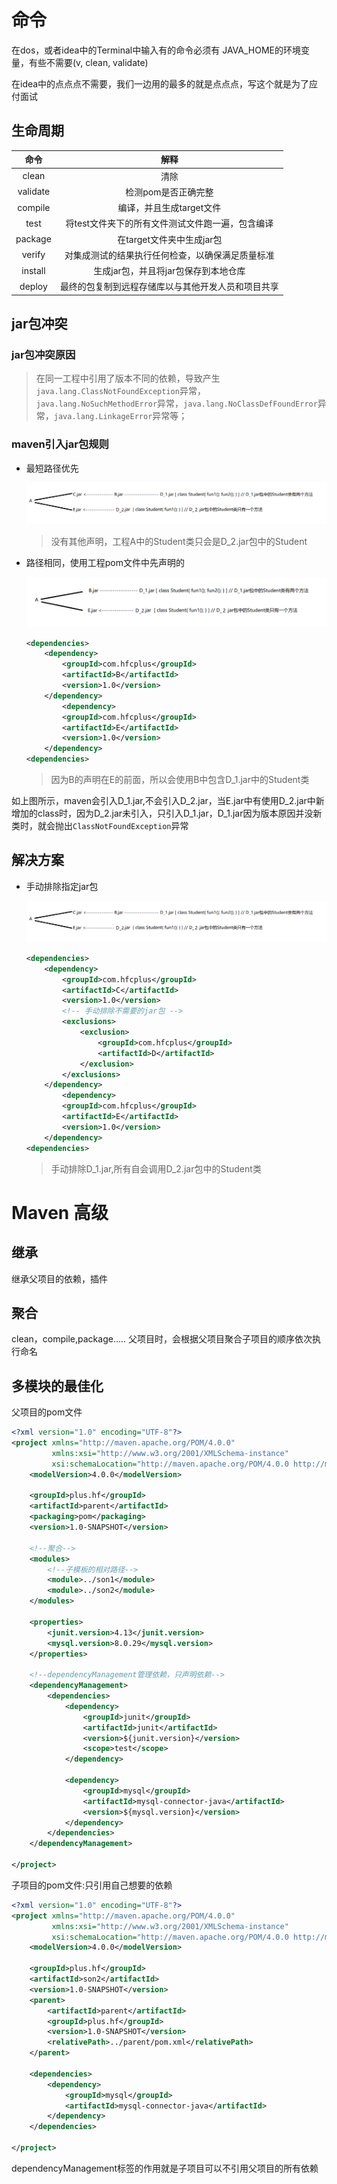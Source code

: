 # 命令

在dos，或者idea中的Terminal中输入有的命令必须有 JAVA_HOME的环境变量，有些不需要(v, clean, validate)

在idea中的点点点不需要，我们一边用的最多的就是点点点，写这个就是为了应付面试

## 生命周期

|   命令   |                        解释                        |
| :------: | :------------------------------------------------: |
|  clean   |                        清除                        |
| validate |                检测pom是否正确完整                 |
| compile  |              编译，并且生成target文件              |
|   test   |  将test文件夹下的所有文件测试文件跑一遍，包含编译  |
| package  |             在target文件夹中生成jar包              |
|  verify  |  对集成测试的结果执行任何检查，以确保满足质量标准  |
| install  |        生成jar包，并且将jar包保存到本地仓库        |
|  deploy  | 最终的包复制到远程存储库以与其他开发人员和项目共享 |

## jar包冲突

### jar包冲突原因

>在同一工程中引用了版本不同的依赖，导致产生`java.lang.ClassNotFoundException`异常，`java.lang.NoSuchMethodError`异常，`java.lang.NoClassDefFoundError`异常，`java.lang.LinkageError`异常等；

### maven引入jar包规则

* 最短路径优先

  ![image-20220310170124407](maven.assets/image-20220310170124407.png)

  > 没有其他声明，工程A中的Student类只会是D_2.jar包中的Student

* 路径相同，使用工程pom文件中先声明的

  ![image-20220310170347773](maven.assets/image-20220310170347773.png)

  ```xml
  <dependencies>
      <dependency>
          <groupId>com.hfcplus</groupId>
          <artifactId>B</artifactId>
          <version>1.0</version>
      </dependency>
          <dependency>
          <groupId>com.hfcplus</groupId>
          <artifactId>E</artifactId>
          <version>1.0</version>
      </dependency>
  <dependencies>
  ```

  >因为B的声明在E的前面，所以会使用B中包含D_1.jar中的Student类

如上图所示，maven会引入D_1.jar,不会引入D_2.jar，当E.jar中有使用D_2.jar中新增加的class时，因为D_2.jar未引入，只引入D_1.jar，D_1.jar因为版本原因并没新类时，就会抛出`ClassNotFoundException`异常

## 解决方案

* 手动排除指定jar包

  ![image-20220310170124407](maven.assets/image-20220310170124407.png)

  ```xml
  <dependencies>
      <dependency>
          <groupId>com.hfcplus</groupId>
          <artifactId>C</artifactId>
          <version>1.0</version>
          <!-- 手动排除不需要的jar包 -->
          <exclusions>
              <exclusion>
                  <groupId>com.hfcplus</groupId>
                  <artifactId>D</artifactId>
              </exclusion>
          </exclusions>
      </dependency>
          <dependency>
          <groupId>com.hfcplus</groupId>
          <artifactId>E</artifactId>
          <version>1.0</version>
      </dependency>
  <dependencies>
  ```

  >手动排除D_1.jar,所有自会调用D_2.jar包中的Student类

# Maven 高级

## 继承

继承父项目的依赖，插件



## 聚合

clean，compile,package..... 父项目时，会根据父项目聚合子项目的顺序依次执行命名

## 多模块的最佳化

父项目的pom文件

```xml
<?xml version="1.0" encoding="UTF-8"?>
<project xmlns="http://maven.apache.org/POM/4.0.0"
         xmlns:xsi="http://www.w3.org/2001/XMLSchema-instance"
         xsi:schemaLocation="http://maven.apache.org/POM/4.0.0 http://maven.apache.org/xsd/maven-4.0.0.xsd">
    <modelVersion>4.0.0</modelVersion>

    <groupId>plus.hf</groupId>
    <artifactId>parent</artifactId>
    <packaging>pom</packaging>
    <version>1.0-SNAPSHOT</version>

    <!--聚合-->
    <modules>
        <!--子模板的相对路径-->
        <module>../son1</module>
        <module>../son2</module>
    </modules>

    <properties>
        <junit.version>4.13</junit.version>
        <mysql.version>8.0.29</mysql.version>
    </properties>

    <!--dependencyManagement管理依赖，只声明依赖-->
    <dependencyManagement>
        <dependencies>
            <dependency>
                <groupId>junit</groupId>
                <artifactId>junit</artifactId>
                <version>${junit.version}</version>
                <scope>test</scope>
            </dependency>

            <dependency>
                <groupId>mysql</groupId>
                <artifactId>mysql-connector-java</artifactId>
                <version>${mysql.version}</version>
            </dependency>
        </dependencies>
    </dependencyManagement>

</project>
```

子项目的pom文件:只引用自己想要的依赖

```xml
<?xml version="1.0" encoding="UTF-8"?>
<project xmlns="http://maven.apache.org/POM/4.0.0"
         xmlns:xsi="http://www.w3.org/2001/XMLSchema-instance"
         xsi:schemaLocation="http://maven.apache.org/POM/4.0.0 http://maven.apache.org/xsd/maven-4.0.0.xsd">
    <modelVersion>4.0.0</modelVersion>

    <groupId>plus.hf</groupId>
    <artifactId>son2</artifactId>
    <version>1.0-SNAPSHOT</version>
    <parent>
        <artifactId>parent</artifactId>
        <groupId>plus.hf</groupId>
        <version>1.0-SNAPSHOT</version>
        <relativePath>../parent/pom.xml</relativePath>
    </parent>

    <dependencies>
        <dependency>
            <groupId>mysql</groupId>
            <artifactId>mysql-connector-java</artifactId>
        </dependency>
    </dependencies>

</project>
```

dependencyManagement标签的作用就是子项目可以不引用父项目的所有依赖
